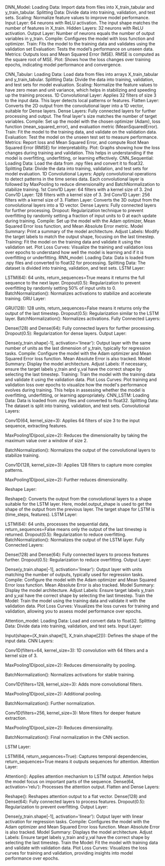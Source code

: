 DNN_Model:
  Loading Data: Import data from files into X_train_tabular and y_train_tabular.
  Splitting Data: Divide data into training, validation, and test sets.
  Scaling: Normalize feature values to improve model performance.
  Input Layer: 64 neurons with ReLU activation. The input shape matches the number of features in X_train.
  Hidden Layers: 32 neurons with ReLU activation.
  Output Layer: Number of neurons equals the number of output variables in y_train.
  Compile: Configures the model with loss function and optimizer.
  Train: Fits the model to the training data and validates using the validation set
  Evaluation: Tests the model’s performance on unseen data.
  Metrics: Outputs loss and Mean Squared Error (MSE). RMSE is computed as the square root of MSE.
  Plot: Shows how the loss changes over training epochs, indicating model performance and convergence.

CNN_Tabular:
  Loading Data: Load data from files into arrays X_train_tabular and y_train_tabular.
  Splitting Data: Divide the data into training, validation, and test sets for model evaluation.
  Scaling: Normalize the feature values to have zero mean and unit variance, which helps in stabilizing and speeding up the training process.
  1D Convolutional Layer: Applies 32 filters of size 3 to the input data. This layer detects local patterns or features.
  Flatten Layer: Converts the 2D output from the convolutional layer into a 1D vector, suitable for Dense layers.
  Dense Layers: Fully connected layers for further processing and output. The final layer's size matches the number of target variables.
  Compile: Set up the model with the chosen optimizer (Adam), loss function (mean_squared_error), and evaluation metric (MeanSquaredError).
  Train: Fit the model to the training data, and validate on the validation data.
  Evaluation: Test the model on the unseen test set to measure performance.
  Metrics: Report loss and Mean Squared Error, and compute Root Mean Squared Error (RMSE) for interpretability.
  Plot: Graphs showing how the loss changes during training and validation. This helps in understanding if the model is overfitting, underfitting, or learning effectively.
CNN_Sequential:
  Loading Data: Load the data from .npy files and convert it to float32.
  Splitting Data: Divide the data into training, validation, and test sets for model evaluation.
  1D Convolutional Layers: Apply convolutional operations to detect patterns in the time series data. Each convolutional layer is followed by MaxPooling to reduce dimensionality and BatchNormalization to stabilize training.
  1st Conv1D Layer: 64 filters with a kernel size of 3.
  2nd Conv1D Layer: 128 filters with a kernel size of 3.
  3rd Conv1D Layer: 256 filters with a kernel size of 3.
  Flatten Layer: Converts the 3D output from the convolutional layers into a 1D vector.
  Dense Layers: Fully connected layers for further processing.
  Dropout: Regularization technique to prevent overfitting by randomly setting a fraction of input units to 0 at each update during training.
  Compile: Set up the model with the Adam optimizer, Mean Squared Error loss function, and Mean Absolute Error metric.
  Model Summary: Print a summary of the model architecture.
  Adjust Labels: Modify the target labels to match the output shape, focusing on the last timestep.
  Training: Fit the model on the training data and validate it using the validation set.
  Plot Loss Curves: Visualize the training and validation loss over epochs to understand how well the model is learning and if it is overfitting or underfitting.
RNN_model:
  Loading Data: Data is loaded from .npy files and converted to float32 for processing.
  Splitting Data: The dataset is divided into training, validation, and test sets.
  LSTM Layer:

  LSTM(64): 64 units, return_sequences=True means it returns the full sequence to the next layer.
  Dropout(0.5): Regularization to prevent overfitting by randomly setting 50% of input units to 0.
  BatchNormalization(): Normalizes activations to stabilize and accelerate training.
  GRU Layer:
  
  GRU(128): 128 units, return_sequences=False means it returns only the output of the last timestep.
  Dropout(0.5): Regularization similar to the LSTM layer.
  BatchNormalization(): Normalizes activations.
  Fully Connected Layers:
  
  Dense(128) and Dense(64): Fully connected layers for further processing.
  Dropout(0.5): Regularization for dense layers.
  Output Layer:
  
  Dense(y_train.shape[-1], activation='linear'): Output layer with the same number of units as the last dimension of y_train, typically for regression tasks.
  Compile: Configure the model with the Adam optimizer and Mean Squared Error loss function. Mean Absolute Error is also tracked.
  Model Summary: Display the model architecture.
  Adjust Labels: If necessary, ensure the target labels y_train and y_val have the correct shape by selecting the last timestep.
  Training: Train the model with the training data and validate it using the validation data.
  Plot Loss Curves: Plot training and validation loss over epochs to visualize how the model's performance evolves during training. This helps in assessing whether the model is overfitting, underfitting, or learning appropriately.
CNN_LSTM:
  Loading Data: Data is loaded from .npy files and converted to float32.
  Splitting Data: The dataset is split into training, validation, and test sets.
  Convolutional Layers:

  Conv1D(64, kernel_size=3): Applies 64 filters of size 3 to the input sequence, extracting features.
  
  MaxPooling1D(pool_size=2): Reduces the dimensionality by taking the maximum value over a window of size 2.
  
  BatchNormalization(): Normalizes the output of the convolutional layers to stabilize training.
  
  Conv1D(128, kernel_size=3): Applies 128 filters to capture more complex patterns.
  
  MaxPooling1D(pool_size=2): Further reduces dimensionality.
  
  Reshape Layer:
  
  Reshape(): Converts the output from the convolutional layers to a shape suitable for the LSTM layer. Here, model.output_shape is used to get the shape of the output from the previous layer. The target shape for LSTM is (time_steps, features).
  LSTM Layer:
  
  LSTM(64): 64 units, processes the sequential data, return_sequences=False means only the output of the last timestep is returned.
  Dropout(0.5): Regularization to reduce overfitting.
  BatchNormalization(): Normalizes the output of the LSTM layer.
  Fully Connected Layers:
  
  Dense(128) and Dense(64): Fully connected layers to process features further.
  Dropout(0.5): Regularization to reduce overfitting.
  Output Layer:
  
  Dense(y_train.shape[-1], activation='linear'): Output layer with units matching the number of outputs, typically used for regression tasks.
  Compile: Configure the model with the Adam optimizer and Mean Squared Error loss function. Mean Absolute Error is also tracked.
  Model Summary: Display the model architecture.
  Adjust Labels: Ensure target labels y_train and y_val have the correct shape by selecting the last timestep.
  Train the Model: Train the model using the training data and validate it with the validation data.
  Plot Loss Curves: Visualizes the loss curves for training and validation, allowing you to assess model performance over epochs.

Attention_model:
  Loading Data: Load and convert data to float32.
  Splitting Data: Divide data into training, validation, and test sets.
  Input Layer:

  Input(shape=(X_train.shape[1], X_train.shape[2])): Defines the shape of the input data.
  CNN Layers:
  
  Conv1D(filters=64, kernel_size=3): 1D convolution with 64 filters and a kernel size of 3.
  
  MaxPooling1D(pool_size=2): Reduces dimensionality by pooling.
  
  BatchNormalization(): Normalizes activations for stable training.
  
  Conv1D(filters=128, kernel_size=3): Adds more convolutional filters.
  
  MaxPooling1D(pool_size=2): Additional pooling.
  
  BatchNormalization(): Further normalization.
  
  Conv1D(filters=256, kernel_size=3): More filters for deeper feature extraction.
  
  MaxPooling1D(pool_size=2): Reduces dimensionality.
  
  BatchNormalization(): Final normalization in the CNN section.
  
  LSTM Layer:
  
  LSTM(64, return_sequences=True): Captures temporal dependencies, return_sequences=True means it outputs sequences for attention.
  Attention Layer:
  
  Attention(): Applies attention mechanism to LSTM output. Attention helps the model focus on important parts of the sequence.
  Dense(64, activation='relu'): Processes the attention output.
  Flatten and Dense Layers:
  
  Reshape(): Reshapes attention output to a flat vector.
  Dense(128) and Dense(64): Fully connected layers to process features.
  Dropout(0.5): Regularization to prevent overfitting.
  Output Layer:
  
  Dense(y_train.shape[-1], activation='linear'): Output layer with linear activation for regression tasks.
  Compile: Configures the model with the Adam optimizer and Mean Squared Error loss function. Mean Absolute Error is also tracked.
  Model Summary: Displays the model architecture.
  Adjust Labels: Ensure target labels y_train and y_val have the correct shape by selecting the last timestep.
  Train the Model: Fit the model with training data and validate with validation data.
  Plot Loss Curves: Visualizes the loss curves for training and validation, providing insights into model performance over epochs.
  
